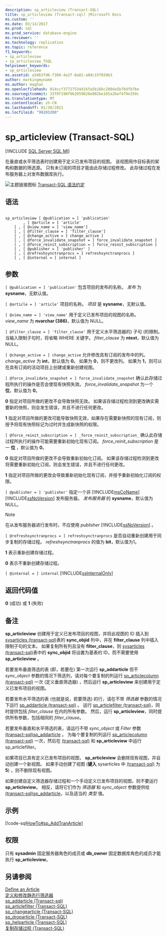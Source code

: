 ```yaml
---
description: sp_articleview (Transact-SQL)
title: sp_articleview (Transact-sql) |Microsoft Docs
ms.custom: ''
ms.date: 03/14/2017
ms.prod: sql
ms.prod_service: database-engine
ms.reviewer: ''
ms.technology: replication
ms.topic: reference
f1_keywords:
- sp_articleview
- sp_articleview_TSQL
helpviewer_keywords:
- sp_articleview
ms.assetid: a3d63fd6-f360-4a2f-8a82-a0dc15f650b3
author: markingmyname
ms.author: maghan
ms.openlocfilehash: 014ccf37727534d16fa5b16bc280da5b76dfb76e
ms.sourcegitcommit: 33f0f190f962059826e002be165a2bef4f9e350c
ms.translationtype: MT
ms.contentlocale: zh-CN
ms.lasthandoff: 01/30/2021
ms.locfileid: "99203200"
---
```

# <a name="sp_articleview-transact-sql"></a>sp_articleview (Transact-SQL)
[!INCLUDE [SQL Server SQL MI](../../includes/applies-to-version/sql-asdbmi.md)]

  在垂直或水平筛选表时创建用于定义已发布项目的视图。 该视图用作目标表的架构和数据的筛选源。 只有未订阅的项目才能由此存储过程修改。 此存储过程在发布服务器上对发布数据库执行。  
  
 ![主题链接图标](../../database-engine/configure-windows/media/topic-link.gif "“主题链接”图标") [Transact-SQL 语法约定](../../t-sql/language-elements/transact-sql-syntax-conventions-transact-sql.md)  
  
## <a name="syntax"></a>语法  
  
```  
  
sp_articleview [ @publication = ] 'publication'  
        , [ @article = ] 'article'  
    [ , [ @view_name = ] 'view_name']  
    [ , [ @filter_clause = ] 'filter_clause']  
    [ , [ @change_active = ] change_active ]  
    [ , [ @force_invalidate_snapshot = ] force_invalidate_snapshot ]  
    [ , [ @force_reinit_subscription = ] force_reinit_subscription ]  
    [ , [ @publisher = ] 'publisher' ]  
    [ , [ @refreshsynctranprocs = ] refreshsynctranprocs ]  
    [ , [ @internal = ] internal ]  
```  
  
## <a name="arguments"></a>参数  
`[ @publication = ] 'publication'` 包含项目的发布的名称。 *发布* 为 **sysname**，无默认值。  
  
`[ @article = ] 'article'` 项目的名称。 *项目* 是 **sysname**，无默认值。  
  
`[ @view_name = ] 'view_name'` 用于定义已发布项目的视图的名称。 *view_name* 为 **nvarchar (386)**，默认值为 NULL。  
  
`[ @filter_clause = ] 'filter_clause'` 用于定义水平筛选器的) 子句 (的限制。 当输入限制子句时，将省略 WHERE 关键字。 *filter_clause* 为 **ntext**，默认值为 NULL。  
  
`[ @change_active = ] change_active` 允许修改具有订阅的发布中的列。 *change_active* 为 **int**，默认值为 **0**。 如果为 **0**，则不更改列。 如果为 **1**，则可以在具有订阅的活动项目上创建或重新创建视图。  
  
`[ @force_invalidate_snapshot = ] force_invalidate_snapshot` 确认此存储过程所执行的操作是否会使现有快照失效。 *force_invalidate_snapshot* 为一个 **位**，默认值为 **0**。  
  
 **0** 指定对项目所做的更改不会导致快照无效。 如果该存储过程检测到更改确实需要新的快照，则会发生错误，并且不进行任何更改。  
  
 **1** 指定对项目所做的更改可能导致快照无效，如果存在需要新快照的现有订阅，则授予将现有快照标记为过时并生成新快照的权限。  
  
`[ @force_reinit_subscription = ] _force_reinit_subscription_` 确认此存储过程所执行的操作可能需要重新初始化现有订阅。 *force_reinit_subscription* 是一 **位** ，默认值为 **0**。  
  
 **0** 指定对项目所做的更改不会导致重新初始化订阅。 如果该存储过程检测到更改将需要重新初始化订阅，则会发生错误，并且不进行任何更改。  
  
 **1** 指定对项目所做的更改会导致重新初始化现有订阅，并授予重新初始化订阅的权限。  
  
`[ @publisher = ] 'publisher'` 指定一个非 [!INCLUDE[msCoName](../../includes/msconame-md.md)] [!INCLUDE[ssNoVersion](../../includes/ssnoversion-md.md)] 发布服务器。 *发布服务器* 的 **sysname**，默认值为 NULL。  
  
> [!NOTE]  
>  在从发布服务器进行发布时，不应使用 *publisher* [!INCLUDE[ssNoVersion](../../includes/ssnoversion-md.md)] 。  
  
`[ @refreshsynctranprocs = ] refreshsynctranprocs` 是否自动重新创建用于同步复制的存储过程。 *refreshsynctranprocs* 的值为 **bit**，默认值为1。  
  
 **1** 表示重新创建存储过程。  
  
 **0** 表示不重新创建存储过程。  
  
`[ @internal = ] internal` [!INCLUDE[ssInternalOnly](../../includes/ssinternalonly-md.md)]  
  
## <a name="return-code-values"></a>返回代码值  
 **0** (成功) 或 **1** (失败)   
  
## <a name="remarks"></a>备注  
 **sp_articleview** 创建用于定义已发布项目的视图，并将此视图的 ID 插入到 [sysarticles &#40;transact-sql&#41;](../../relational-databases/system-tables/sysarticles-transact-sql.md)表的 **sync_objid** 列中，并在 **filter_clause** 列中插入限制子句的文本。 如果复制所有列且没有 **filter_clause**，则 [sysarticles &#40;transact-sql&#41;](../../relational-databases/system-tables/sysarticles-transact-sql.md)表中的 **sync_objid** 将设置为基表的 ID，而不需要使用 **sp_articleview** 。  
  
 若要发布垂直筛选的表 (即，若要在) 第一次运行 **sp_addarticle** 但不 *sync_object* 参数的情况下筛选列，请对每个要复制的列运行 [sp_articlecolumn &#40;transact-sql&#41;](../../relational-databases/system-stored-procedures/sp-articlecolumn-transact-sql.md) 一次 (定义垂直筛选器) ，然后运行 **sp_articleview** 来创建用于定义已发布项目的视图。  
  
 若要发布水平筛选的表 (也就是说，若要筛选) 的行，请在不带 *筛选器* 参数的情况下运行 [sp_addarticle &#40;transact-sql&#41;](../../relational-databases/system-stored-procedures/sp-addarticle-transact-sql.md) 。 运行 [sp_articlefilter &#40;transact-sql&#41;](../../relational-databases/system-stored-procedures/sp-articlefilter-transact-sql.md)，同时提供包括 *filter_clause* 在内的所有参数。 然后，运行 **sp_articleview**，同时提供所有参数，包括相同的 *filter_clause*。  
  
 若要发布垂直和水平筛选的表，请运行不带 *sync_object* 或 *Filter* 参数 [&#40;transact-sql&#41;sp_addarticle](../../relational-databases/system-stored-procedures/sp-addarticle-transact-sql.md) 。 为每个要复制的列运行 [sp_articlecolumn &#40;transact-sql&#41;](../../relational-databases/system-stored-procedures/sp-articlecolumn-transact-sql.md) 一次，然后在 [&#40;transact-sql&#41;](../../relational-databases/system-stored-procedures/sp-articlefilter-transact-sql.md) 和 **sp_articleview** 中运行 sp_articlefilter。  
  
 如果项目已具有定义已发布项目的视图， **sp_articleview** 会删除现有视图，并自动创建一个新视图。 如果手动创建了视图 (**键入** sysarticles 中 [&#40;transact-sql&#41;](../../relational-databases/system-tables/sysarticles-transact-sql.md) 为 **5**) ，则不删除现有视图。  
  
 如果创建自定义筛选器存储过程和一个手动定义已发布项目的视图，则不要运行 **sp_articleview**。 相反，请将它们作为 *筛选器* 和 *sync_object* 参数提供给 [&#40;transact-sql&#41;sp_addarticle](../../relational-databases/system-stored-procedures/sp-addarticle-transact-sql.md)，以及适当的 *类型* 值。  
  
## <a name="example"></a>示例  
 [!code-sql[HowTo#sp_AddTranArticle](../../relational-databases/replication/codesnippet/tsql/sp-articleview-transact-_1.sql)]  
  
## <a name="permissions"></a>权限  
 只有 **sysadmin** 固定服务器角色的成员或 **db_owner** 固定数据库角色的成员才能执行 **sp_articleview**。  
  
## <a name="see-also"></a>另请参阅  
 [Define an Article](../../relational-databases/replication/publish/define-an-article.md)   
 [定义和修改静态行筛选器](../../relational-databases/replication/publish/define-and-modify-a-static-row-filter.md)   
 [sp_addarticle &#40;Transact-sql&#41;](../../relational-databases/system-stored-procedures/sp-addarticle-transact-sql.md)   
 [sp_articlefilter (Transact-SQL)](../../relational-databases/system-stored-procedures/sp-articlefilter-transact-sql.md)   
 [sp_changearticle (Transact-SQL)](../../relational-databases/system-stored-procedures/sp-changearticle-transact-sql.md)   
 [sp_droparticle (Transact-SQL)](../../relational-databases/system-stored-procedures/sp-droparticle-transact-sql.md)   
 [sp_helparticle (Transact-SQL)](../../relational-databases/system-stored-procedures/sp-helparticle-transact-sql.md)   
 [复制存储过程 (Transact-SQL)](../../relational-databases/system-stored-procedures/replication-stored-procedures-transact-sql.md)  
  
  
